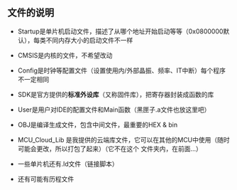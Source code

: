 ## 文件的说明

- Startup是单片机启动文件，描述了从哪个地址开始启动等等（0x0800000默认），每类不同内存大小的启动文件不一样
- CMSIS是内核的文件，不希望改动
- Config是时钟等配置文件（设置使用内/外部晶振、频率、IT中断）每个程序不一定相同
- SDK是官方提供的**标准外设库**（又称固件库），把寄存器封装成函数的库
- User是用户对IDE的配置文件和Main函数（黑匣子.a文件也放这里吧）
- OBJ是编译生成文件，包含中间文件，最重要的HEX & bin



- MCU_Cloud_Lib 是我提供的云端库文件，它可以在其他的MCU中使用（随时可能会更改，所以打包了起来）（它不在这个 文件夹内，在前面...）



- 一些单片机还有.ld文件（链接脚本）
- 还有可能有历程文件








